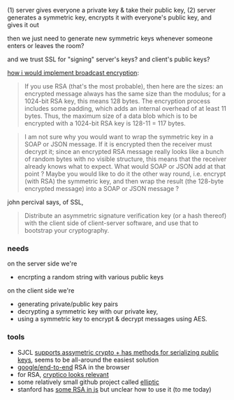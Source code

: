 (1) server gives everyone a private key & take their public key,
(2) server generates a symmetric key, encrypts it with everyone's public key, and gives it out

then we just need to generate new symmetric keys whenever someone enters or leaves the room?

and we trust SSL for "signing" server's keys? and client's public keys?


[how i would implement broadcast encryption](http://security.stackexchange.com/questions/2728/how-would-i-implement-broadcast-encryption):

> If you use RSA (that's the most probable), then here are the sizes: an encrypted message always has the same size than the modulus; for a 1024-bit RSA key, this means 128 bytes. The encryption process includes some padding, which adds an internal overhead of at least 11 bytes. Thus, the maximum size of a data blob which is to be encrypted with a 1024-bit RSA key is 128-11 = 117 bytes.

> I am not sure why you would want to wrap the symmetric key in a SOAP or JSON message. If it is encrypted then the receiver must decrypt it; since an encrypted RSA message really looks like a bunch of random bytes with no visible structure, this means that the receiver already knows what to expect. What would SOAP or JSON add at that point ? Maybe you would like to do it the other way round, i.e. encrypt (with RSA) the symmetric key, and then wrap the result (the 128-byte encrypted message) into a SOAP or JSON message ?

john percival says, of SSL, 

> Distribute an asymmetric signature verification key (or a
hash thereof) with the client side of client-server software, and
use that to bootstrap your cryptography.


### needs
on the server side we're   
- encrpting a random string with various public keys 

on the client side we're   
- generating private/public key pairs  
- decrypting a symmetric key with our private key,   
- using a symmetric key to encrypt & decrypt messages using AES.  

### tools
- SJCL [supports assymetric crypto + has methods for serializing public keys](https://github.com/bitwiseshiftleft/sjcl/wiki/Asymmetric-Crypto), seems to be all-around the easiest solution
- [google/end-to-end](https://github.com/google/end-to-end) RSA in the browser
- for RSA, [cryptico looks relevant](https://github.com/wwwtyro/cryptico)
- some relatively small github project called [elliptic](https://github.com/indutny/elliptic)
- stanford has [some RSA in js](http://www-cs-students.stanford.edu/~tjw/jsbn/) but unclear how to use it (to me today)